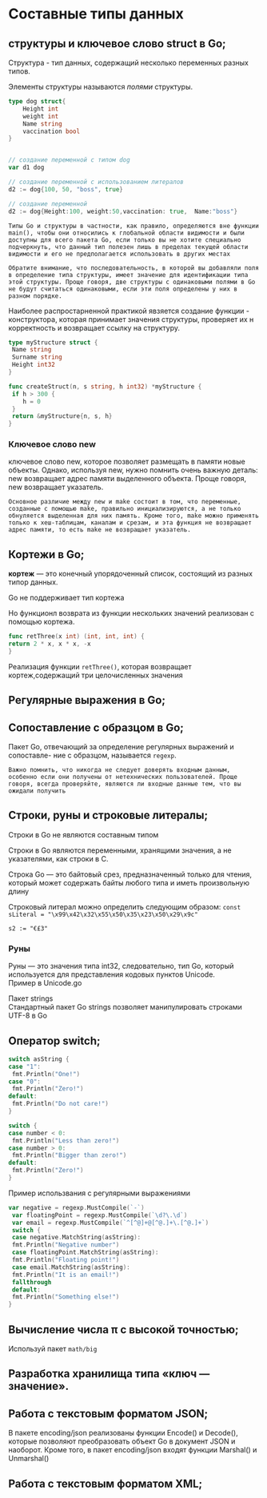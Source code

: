 # Составные типы данных


## структуры и ключевое слово struct в Go;
 Структура - тип данных, содержащий несколько переменных разных типов.

 Элементы структуры называются *полями* структуры.

```go
type dog struct{
    Height int
    weight int 
    Name string
    vaccination bool 
}


// создание переменной с типом dog
var d1 dog

// создание переменной с использованием литералов
d2 := dog{100, 50, "boss", true}

// создание переменной
d2 := dog{Height:100, weight:50,vaccination: true,  Name:"boss"}
```

    Типы Go и структуры в частности, как правило, определяются вне функции main(), чтобы они относились к глобальной области видимости и были доступны для всего пакета Go, если только вы не хотите специально подчеркнуть, что данный тип полезен лишь в пределах текущей области видимости и его не предполагается использовать в других местах

    Обратите внимание, что последовательность, в которой вы добавляли поля в определение типа структуры, имеет значение для идентификации типа этой структуры. Проще говоря, две структуры с одинаковыми полями в Go не будут считаться одинаковыми, если эти поля определены у них в разном порядке.


Наиболее распростарненной практикой явзяется создание функции - конструктора, которая принимает значения структуры, проверяет их н корректность и возвращает ссылку на структуру.

```go
type myStructure struct {
 Name string
 Surname string
 Height int32
}

func createStruct(n, s string, h int32) *myStructure {
 if h > 300 {
    h = 0
 }
 return &myStructure{n, s, h}
}
```

### Ключевое слово new
 ключевое слово new, которое позволяет размещать в памяти новые объекты. Однако, используя new, нужно помнить очень важную деталь: new возвращает адрес памяти выделенного объекта. Проще говоря, new возвращает указатель.


    Основное различие между new и make состоит в том, что переменные, созданные с помощью make, правильно инициализируются, а не только обнуляется выделенная для них память. Кроме того, make можно применять только к хеш-таблицам, каналам и срезам, и эта функция не возвращает адрес памяти, то есть make не возвращает указатель.
## Кортежи в Go;
 **кортеж** — это конечный упорядоченный список, состоящий из разных типор данных.

 Go не поддерживает тип кортежа

 Но функционл возврата из функции нескольких значений реализован с помощью кортежа.

 ```go
func retThree(x int) (int, int, int) {
 return 2 * x, x * x, -x
}
 ```
Реализация функции `retThree()`, которая возвращает кортеж,содержащий три целочисленных значения

## Регулярные выражения в Go;
## Сопоставление с образцом в Go;
Пакет Go, отвечающий за определение регулярных выражений и сопоставле-
ние с образцом, называется `regexp`.

    Важно помнить, что никогда не следует доверять входным данным, особенно если они получены от нетехнических пользователей. Проще говоря, всегда проверяйте, являются ли входные данные тем, что вы ожидали получить
## Строки, руны и строковые литералы;
Строки в Go не являются составным типом

Строки в Go являются переменными, хранящими значения, а не указателями, как строки в C.

Строка Go — это байтовый срез, предназначенный только для чтения, который может содержать байты любого типа и иметь произвольную длину

Строковый литерал можно определить следующим образом:
`const sLiteral = "\x99\x42\x32\x55\x50\x35\x23\x50\x29\x9c"`

`s2 := "€£3"`

###  Руны
Руны — это значения типа int32, следовательно, тип Go, который используется для представления кодовых пунктов Unicode.  
Пример в Unicode.go

Пакет strings  
Стандартный пакет Go strings позволяет манипулировать строками UTF-8 в Go


## Оператор switch;  
```go
switch asString {
case "1":
 fmt.Println("One!")
case "0":
 fmt.Println("Zero!")
default:
 fmt.Println("Do not care!")
}
```

```go
switch {
case number < 0:
 fmt.Println("Less than zero!")
case number > 0:
 fmt.Println("Bigger than zero!")
default:
 fmt.Println("Zero!")
}
```

Пример использвания   с регулярными выражениями 
```go
var negative = regexp.MustCompile(`-`)
 var floatingPoint = regexp.MustCompile(`\d?\.\d`)
 var email = regexp.MustCompile(`^[^@]+@[^@.]+\.[^@.]+`)
 switch {
 case negative.MatchString(asString):
 fmt.Println("Negative number")
 case floatingPoint.MatchString(asString):
 fmt.Println("Floating point!")
 case email.MatchString(asString):
 fmt.Println("It is an email!")
 fallthrough
 default:
 fmt.Println("Something else!")
}
```
## Вычисление числа π с высокой точностью;
Используй пакет `math/big`
## Разработка хранилища типа «ключ — значение».

## Работа с текстовым форматом JSON;
В пакете encoding/json реализованы функции Encode() и Decode(), которые позволяют преобразовать объект Go в документ JSON и наоборот. Кроме того, в пакет encoding/json входят функции Marshal() и Unmarshal()
## Работа с текстовым форматом XML;